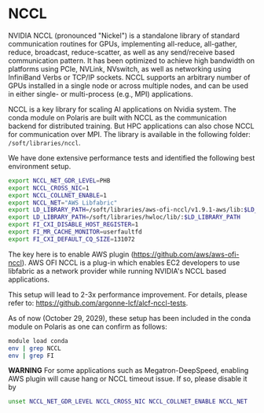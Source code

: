 # NCCL 

NVIDIA NCCL (pronounced "Nickel") is a standalone library of standard communication routines for GPUs, implementing all-reduce, all-gather, reduce, broadcast, reduce-scatter, as well as any send/receive based communication pattern. It has been optimized to achieve high bandwidth on platforms using PCIe, NVLink, NVswitch, as well as networking using InfiniBand Verbs or TCP/IP sockets. NCCL supports an arbitrary number of GPUs installed in a single node or across multiple nodes, and can be used in either single- or multi-process (e.g., MPI) applications.

NCCL is a key library for scaling AI applications on Nvidia system. The conda module on Polaris are built with NCCL as the communication backend for distributed training. But HPC applications can also chose NCCL for communication over MPI. The library is available in the following folder: ```/soft/libraries/nccl```. 

We have done extensive performance tests and identified the following best environment setup. 

```bash
export NCCL_NET_GDR_LEVEL=PHB
export NCCL_CROSS_NIC=1
export NCCL_COLLNET_ENABLE=1
export NCCL_NET="AWS Libfabric"
export LD_LIBRARY_PATH=/soft/libraries/aws-ofi-nccl/v1.9.1-aws/lib:$LD_LIBRARY_PATH
export LD_LIBRARY_PATH=/soft/libraries/hwloc/lib/:$LD_LIBRARY_PATH
export FI_CXI_DISABLE_HOST_REGISTER=1
export FI_MR_CACHE_MONITOR=userfaultfd
export FI_CXI_DEFAULT_CQ_SIZE=131072
```
The key here is to enable AWS plugin (https://github.com/aws/aws-ofi-nccl). AWS OFI NCCL is a plug-in which enables EC2 developers to use libfabric as a network provider while running NVIDIA's NCCL based applications.

This setup will lead to 2-3x performance improvement. For details, please refer to: https://github.com/argonne-lcf/alcf-nccl-tests. 

As of now (October 29, 2029), these setup has been included in the conda module on Polaris as one can confirm as follows: 
```bash 
module load conda
env | grep NCCL
env | grep FI
```

**WARNING**
For some applications such as Megatron-DeepSpeed, enabling AWS plugin will cause hang or NCCL timeout issue. If so, please disable it by 

```bash
unset NCCL_NET_GDR_LEVEL NCCL_CROSS_NIC NCCL_COLLNET_ENABLE NCCL_NET
```


